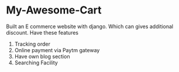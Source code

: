 # My-Awesome-Cart


Built an E commerce website with django. Which can gives additional discount. Have these features
1. Tracking order
2. Online payment via Paytm gateway
3. Have own blog section
4. Searching Facility
